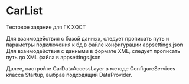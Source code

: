 # CarList
Тестовое задание для ГК ХОСТ

Для взаимодействия с базой данных, следует прописать путь и параметры подключения к бд в файле конфигурации appsettings.json
Для взаимодействия с данными в формате XML, следует прописать путь до XML файла в appsettings.json

Далее, настройте CarDataAccessLayer в методе ConfigureServices класса Startup, выбрав подходящий DataProvider.

